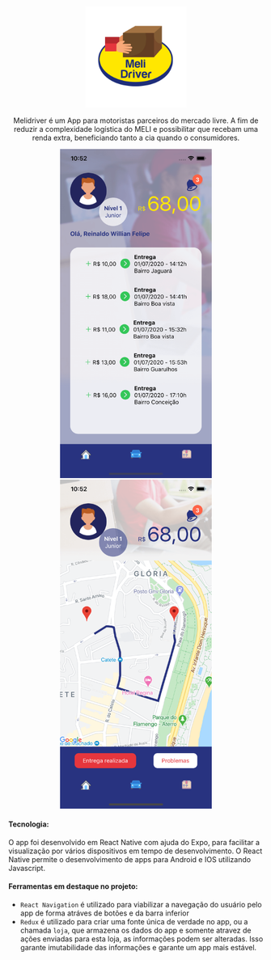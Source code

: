 <p  align="center">
<img  height="200px"  src="./docs/logo.png">
</p>

<p  align="center">
Melidriver é um App para motoristas parceiros do mercado livre. A fim de reduzir a complexidade logística do MELI e possibilitar que recebam uma renda extra, beneficiando tanto a cia quando o consumidores.
</p>

<p  align="center">
<img  width="300px"  src="./docs/Screen1.png">
<img  width="300px"  src="./docs/Screen2.png">
</p>

#### Tecnologia:
O app foi desenvolvido em React Native com ajuda do Expo, para facilitar a visualização por vários dispositivos em tempo de desenvolvimento. O React Native permite o desenvolvimento de apps para Android e IOS utilizando Javascript.

#### Ferramentas em destaque no projeto:

* `React Navigation` é utilizado para viabilizar a navegação do usuário pelo app de forma atráves de botões e da barra inferior
* ```Redux``` é utilizado para criar uma fonte única de verdade no app, ou a chamada `loja`, que armazena os dados do app e somente atravez de ações enviadas para esta loja, as informações podem ser alteradas. Isso garante imutabilidade das informações e garante um app mais estável.
